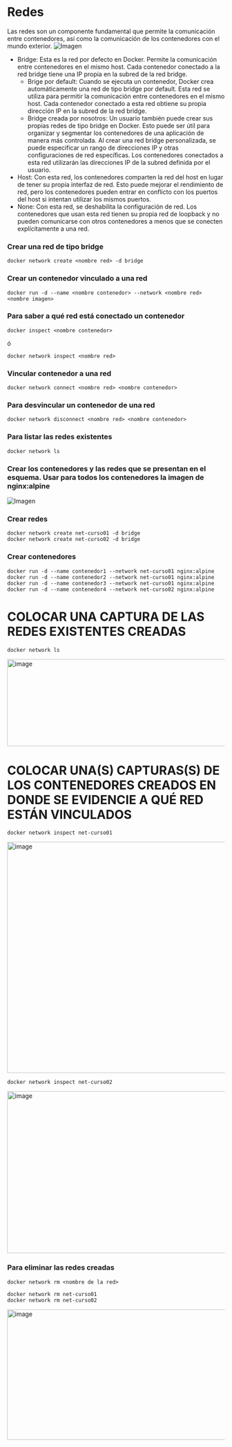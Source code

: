 # Redes
Las redes son un componente fundamental que permite la comunicación entre contenedores, así como la comunicación de los contenedores con el mundo exterior. 
![Imagen](redes.PNG)
- Bridge: Esta es la red por defecto en Docker. Permite la comunicación entre contenedores en el mismo host. Cada contenedor conectado a la red bridge tiene una IP propia en la subred de la red bridge.
    -  Brige por default: Cuando se ejecuta un contenedor, Docker crea automáticamente una red de tipo bridge por default. Esta red se utiliza para permitir la comunicación entre contenedores en el mismo host. Cada contenedor conectado a esta red obtiene su propia dirección IP en la subred de la red bridge.
    - Bridge creada por nosotros: Un usuario también puede crear sus propias redes de tipo bridge en Docker. Esto puede ser útil para organizar y segmentar los contenedores de una aplicación de manera más controlada. Al crear una red bridge personalizada, se puede especificar un rango de direcciones IP y otras configuraciones de red específicas. Los contenedores conectados a esta red utilizarán las direcciones IP de la subred definida por el usuario.
- Host: Con esta red, los contenedores comparten la red del host en lugar de tener su propia interfaz de red. Esto puede mejorar el rendimiento de red, pero los contenedores pueden entrar en conflicto con los puertos del host si intentan utilizar los mismos puertos.
- None: Con esta red, se deshabilita la configuración de red. Los contenedores que usan esta red tienen su propia red de loopback y no pueden comunicarse con otros contenedores a menos que se conecten explícitamente a una red.

### Crear una red de tipo bridge

```
docker network create <nombre red> -d bridge
```

### Crear un contenedor vinculado a una red

```
docker run -d --name <nombre contenedor> --network <nombre red> <nombre imagen>
```

### Para saber a qué red está conectado un contenedor

```
docker inspect <nombre contenedor>
```
ó
```
docker network inspect <nombre red> 
```

### Vincular contenedor a una red
```
docker network connect <nombre red> <nombre contenedor>
```

### Para desvincular un contenedor de una red
```
docker network disconnect <nombre red> <nombre contenedor>
```

### Para listar las redes existentes
```
docker network ls
```

### Crear los contenedores y las redes que se presentan en el esquema. Usar para todos los contenedores la imagen de nginx:alpine

![Imagen](esquema-ejercicio-redes.PNG)

### Crear redes
```
docker network create net-curso01 -d bridge
docker network create net-curso02 -d bridge
```

### Crear contenedores 
```
docker run -d --name contenedor1 --network net-curso01 nginx:alpine
docker run -d --name contenedor2 --network net-curso01 nginx:alpine
docker run -d --name contenedor3 --network net-curso01 nginx:alpine
docker run -d --name contenedor4 --network net-curso02 nginx:alpine
```

# COLOCAR UNA CAPTURA DE LAS REDES EXISTENTES CREADAS
```
docker network ls
```
<img width="599" height="201" alt="image" src="https://github.com/user-attachments/assets/fdeeed09-a52e-4dd6-81bb-3f858b98d94d" />


# COLOCAR UNA(S) CAPTURAS(S) DE LOS CONTENEDORES CREADOS EN DONDE SE EVIDENCIE A QUÉ RED ESTÁN VINCULADOS
```
docker network inspect net-curso01
```
<img width="1158" height="534" alt="image" src="https://github.com/user-attachments/assets/ec9e724f-c593-41ec-bd42-6d3658b27334" />

```
docker network inspect net-curso02
```
<img width="1179" height="374" alt="image" src="https://github.com/user-attachments/assets/9f6e98f9-f1e9-4842-b240-f2d9ec7a8d98" />



### Para eliminar las redes creadas
```
docker network rm <nombre de la red>
```
```
docker network rm net-curso01
docker network rm net-curso02
```
<img width="589" height="301" alt="image" src="https://github.com/user-attachments/assets/c5f851b0-3683-4264-b8f0-e2c36947d416" />

